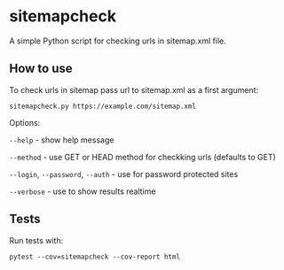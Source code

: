 # sitemapcheck

A simple Python script for checking urls in sitemap.xml file.

## How to use

To check urls in sitemap pass url to sitemap.xml as a first argument:

    sitemapcheck.py https://example.com/sitemap.xml

Options:

`--help` - show help message

`--method` - use GET or HEAD method for checkking urls (defaults to GET)

`--login`, `--password`, `--auth` - use for password protected sites

`--verbose` - use to show results realtime

## Tests

Run tests with:

    pytest --cov=sitemapcheck --cov-report html
